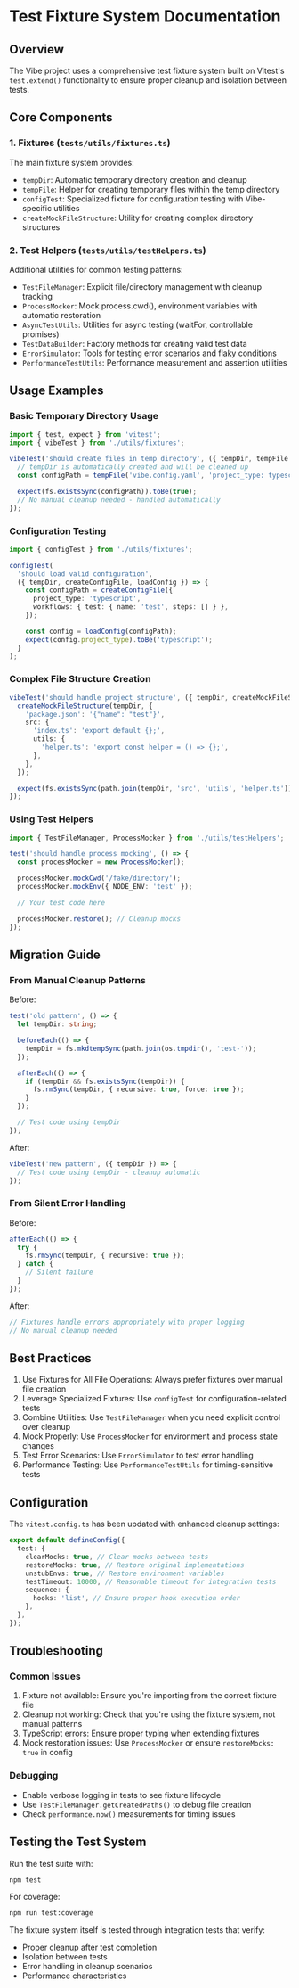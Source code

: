 # Test Fixture System Documentation

## Overview

The Vibe project uses a comprehensive test fixture system built on Vitest's `test.extend()` functionality to ensure proper cleanup and isolation between tests.

## Core Components

### 1. Fixtures (`tests/utils/fixtures.ts`)

The main fixture system provides:

- `tempDir`: Automatic temporary directory creation and cleanup
- `tempFile`: Helper for creating temporary files within the temp directory
- `configTest`: Specialized fixture for configuration testing with Vibe-specific utilities
- `createMockFileStructure`: Utility for creating complex directory structures

### 2. Test Helpers (`tests/utils/testHelpers.ts`)

Additional utilities for common testing patterns:

- `TestFileManager`: Explicit file/directory management with cleanup tracking
- `ProcessMocker`: Mock process.cwd(), environment variables with automatic restoration
- `AsyncTestUtils`: Utilities for async testing (waitFor, controllable promises)
- `TestDataBuilder`: Factory methods for creating valid test data
- `ErrorSimulator`: Tools for testing error scenarios and flaky conditions
- `PerformanceTestUtils`: Performance measurement and assertion utilities

## Usage Examples

### Basic Temporary Directory Usage

```typescript
import { test, expect } from 'vitest';
import { vibeTest } from './utils/fixtures';

vibeTest('should create files in temp directory', ({ tempDir, tempFile }) => {
  // tempDir is automatically created and will be cleaned up
  const configPath = tempFile('vibe.config.yaml', 'project_type: typescript');

  expect(fs.existsSync(configPath)).toBe(true);
  // No manual cleanup needed - handled automatically
});
```

### Configuration Testing

```typescript
import { configTest } from './utils/fixtures';

configTest(
  'should load valid configuration',
  ({ tempDir, createConfigFile, loadConfig }) => {
    const configPath = createConfigFile({
      project_type: 'typescript',
      workflows: { test: { name: 'test', steps: [] } },
    });

    const config = loadConfig(configPath);
    expect(config.project_type).toBe('typescript');
  }
);
```

### Complex File Structure Creation

```typescript
vibeTest('should handle project structure', ({ tempDir, createMockFileStructure }) => {
  createMockFileStructure(tempDir, {
    'package.json': '{"name": "test"}',
    src: {
      'index.ts': 'export default {};',
      utils: {
        'helper.ts': 'export const helper = () => {};',
      },
    },
  });

  expect(fs.existsSync(path.join(tempDir, 'src', 'utils', 'helper.ts'))).toBe(true);
});
```

### Using Test Helpers

```typescript
import { TestFileManager, ProcessMocker } from './utils/testHelpers';

test('should handle process mocking', () => {
  const processMocker = new ProcessMocker();

  processMocker.mockCwd('/fake/directory');
  processMocker.mockEnv({ NODE_ENV: 'test' });

  // Your test code here

  processMocker.restore(); // Cleanup mocks
});
```

## Migration Guide

### From Manual Cleanup Patterns

Before:

```typescript
test('old pattern', () => {
  let tempDir: string;

  beforeEach(() => {
    tempDir = fs.mkdtempSync(path.join(os.tmpdir(), 'test-'));
  });

  afterEach(() => {
    if (tempDir && fs.existsSync(tempDir)) {
      fs.rmSync(tempDir, { recursive: true, force: true });
    }
  });

  // Test code using tempDir
});
```

After:

```typescript
vibeTest('new pattern', ({ tempDir }) => {
  // Test code using tempDir - cleanup automatic
});
```

### From Silent Error Handling

Before:

```typescript
afterEach(() => {
  try {
    fs.rmSync(tempDir, { recursive: true });
  } catch {
    // Silent failure
  }
});
```

After:

```typescript
// Fixtures handle errors appropriately with proper logging
// No manual cleanup needed
```

## Best Practices

1. Use Fixtures for All File Operations: Always prefer fixtures over manual file creation
2. Leverage Specialized Fixtures: Use `configTest` for configuration-related tests
3. Combine Utilities: Use `TestFileManager` when you need explicit control over cleanup
4. Mock Properly: Use `ProcessMocker` for environment and process state changes
5. Test Error Scenarios: Use `ErrorSimulator` to test error handling
6. Performance Testing: Use `PerformanceTestUtils` for timing-sensitive tests

## Configuration

The `vitest.config.ts` has been updated with enhanced cleanup settings:

```typescript
export default defineConfig({
  test: {
    clearMocks: true, // Clear mocks between tests
    restoreMocks: true, // Restore original implementations
    unstubEnvs: true, // Restore environment variables
    testTimeout: 10000, // Reasonable timeout for integration tests
    sequence: {
      hooks: 'list', // Ensure proper hook execution order
    },
  },
});
```

## Troubleshooting

### Common Issues

1. Fixture not available: Ensure you're importing from the correct fixture file
2. Cleanup not working: Check that you're using the fixture system, not manual patterns
3. TypeScript errors: Ensure proper typing when extending fixtures
4. Mock restoration issues: Use `ProcessMocker` or ensure `restoreMocks: true` in config

### Debugging

- Enable verbose logging in tests to see fixture lifecycle
- Use `TestFileManager.getCreatedPaths()` to debug file creation
- Check `performance.now()` measurements for timing issues

## Testing the Test System

Run the test suite with:

```bash
npm test
```

For coverage:

```bash
npm run test:coverage
```

The fixture system itself is tested through integration tests that verify:

- Proper cleanup after test completion
- Isolation between tests
- Error handling in cleanup scenarios
- Performance characteristics
